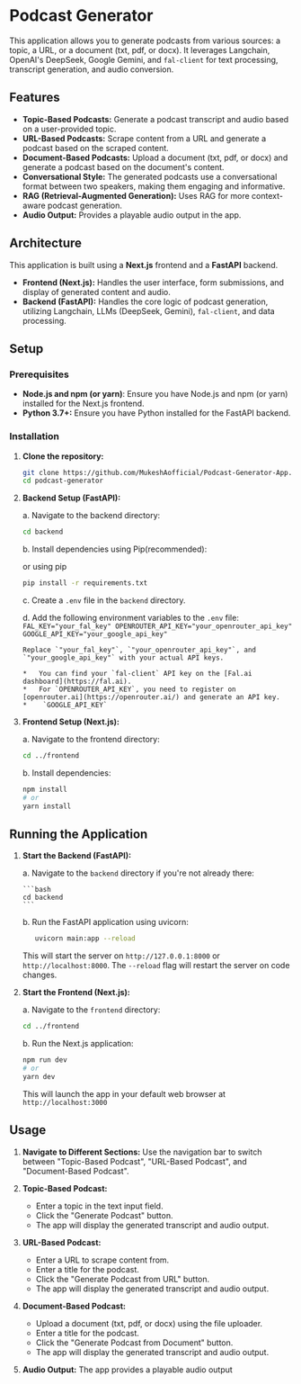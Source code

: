 # Podcast Generator

This application allows you to generate podcasts from various sources: a topic, a URL, or a document (txt, pdf, or docx). It leverages Langchain, OpenAI's DeepSeek, Google Gemini, and `fal-client` for text processing, transcript generation, and audio conversion.

## Features

*   **Topic-Based Podcasts:** Generate a podcast transcript and audio based on a user-provided topic.
*   **URL-Based Podcasts:** Scrape content from a URL and generate a podcast based on the scraped content.
*   **Document-Based Podcasts:** Upload a document (txt, pdf, or docx) and generate a podcast based on the document's content.
*   **Conversational Style:** The generated podcasts use a conversational format between two speakers, making them engaging and informative.
*   **RAG (Retrieval-Augmented Generation):** Uses RAG for more context-aware podcast generation.
*   **Audio Output:** Provides a playable audio output in the app.

## Architecture

This application is built using a **Next.js** frontend and a **FastAPI** backend.

*   **Frontend (Next.js):** Handles the user interface, form submissions, and display of generated content and audio.
*   **Backend (FastAPI):** Handles the core logic of podcast generation, utilizing Langchain, LLMs (DeepSeek, Gemini), `fal-client`, and data processing.

## Setup

### Prerequisites

*   **Node.js and npm (or yarn)**: Ensure you have Node.js and npm (or yarn) installed for the Next.js frontend.
*   **Python 3.7+:** Ensure you have Python installed for the FastAPI backend.

### Installation

1.  **Clone the repository:**

    ```bash
    git clone https://github.com/MukeshAofficial/Podcast-Generator-App.git
    cd podcast-generator
    ```

2.  **Backend Setup (FastAPI):**

    a. Navigate to the backend directory:

    ```bash
    cd backend
    ```

    b. Install dependencies using Pip(recommended):



    or using pip

    ```bash
    pip install -r requirements.txt
    ```

    c. Create a `.env` file in the `backend` directory.

    d. Add the following environment variables to the `.env` file:
        ```
        FAL_KEY="your_fal_key"
        OPENROUTER_API_KEY="your_openrouter_api_key"
        GOOGLE_API_KEY="your_google_api_key"
        ```

        Replace `"your_fal_key"`, `"your_openrouter_api_key"`, and `"your_google_api_key"` with your actual API keys.

        *   You can find your `fal-client` API key on the [Fal.ai dashboard](https://fal.ai).
        *   For `OPENROUTER_API_KEY`, you need to register on [openrouter.ai](https://openrouter.ai/) and generate an API key.
        *    `GOOGLE_API_KEY`

3.  **Frontend Setup (Next.js):**

    a. Navigate to the frontend directory:

    ```bash
    cd ../frontend
    ```

    b. Install dependencies:

    ```bash
    npm install
    # or
    yarn install
    ```

  


## Running the Application

1.  **Start the Backend (FastAPI):**

    a.  Navigate to the `backend` directory if you're not already there:

        ```bash
        cd backend
        ```
    b. Run the FastAPI application using uvicorn:
    ```bash
       uvicorn main:app --reload
    ```

    This will start the server on `http://127.0.0.1:8000` or `http://localhost:8000`. The `--reload` flag will restart the server on code changes.

2.  **Start the Frontend (Next.js):**

    a. Navigate to the `frontend` directory:
    ```bash
    cd ../frontend
    ```

    b. Run the Next.js application:
    ```bash
    npm run dev
    # or
    yarn dev
    ```
    This will launch the app in your default web browser at `http://localhost:3000`

## Usage

1.  **Navigate to Different Sections:** Use the navigation bar to switch between "Topic-Based Podcast", "URL-Based Podcast", and "Document-Based Podcast".

2.  **Topic-Based Podcast:**
    *   Enter a topic in the text input field.
    *   Click the "Generate Podcast" button.
    *   The app will display the generated transcript and audio output.

3.  **URL-Based Podcast:**
    *   Enter a URL to scrape content from.
    *   Enter a title for the podcast.
    *   Click the "Generate Podcast from URL" button.
    *   The app will display the generated transcript and audio output.

4.  **Document-Based Podcast:**
    *   Upload a document (txt, pdf, or docx) using the file uploader.
    *   Enter a title for the podcast.
    *   Click the "Generate Podcast from Document" button.
    *   The app will display the generated transcript and audio output.

5. **Audio Output:** The app provides a playable audio output

